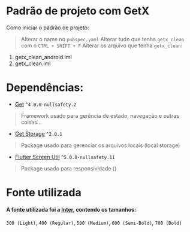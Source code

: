 # Padrão de projeto com GetX

Como iniciar o padrão de projeto:

> Alterar o name no `pubspec.yaml`
> Alterar tudo que tenha `getx_clean` com o `CTRL + SHIFT + F`
> Alterar os arquivo que tenha `getx_clean`:
1. getx_clean_android.iml
2. getx_clean.iml

# Dependências:

* [Get](https://pub.dev/packages/get)
``^4.0.0-nullsafety.2``
> Framework usado para gerência de estado, navegação e outras coisas...

* [Get Storage](https://pub.dev/packages/get_storage)
``^2.0.1``
> Package usado para gerenciar os arquivos locais (local storage)

* [Flutter Screen Util](https://pub.dev/packages/flutter_screenutil)
``^5.0.0-nullsafety.11``
> Package usado para responsividade ()

# Fonte utilizada
#### A fonte utilizada foi a [Inter](https://fonts.google.com/specimen/Inter?preview.text_type=custom), contendo os tamanhos:
``300 (Light)``, ``400 (Regular)``, ``500 (Medium)``, ``600 (Semi-Bold)``, ``700 (Bold)``